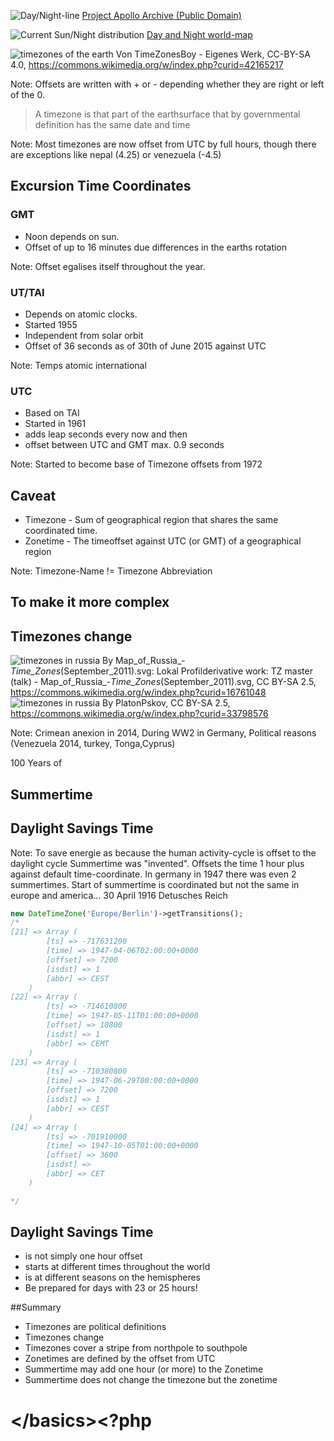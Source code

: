 ![Day/Night-line](img/22044740591_7513f833ce_k.jpg)
<span class="credit
">[Project Apollo Archive (Public Domain)](https://flic.kr/p/zA24mk)</span>





![Current Sun/Night distribution](img/sunmap.jpg)
<span class="credit">[Day and Night world-map](http://www.timeanddate.com/worldclock/sunearth.html?day=10&month=11&year=2016&hour=19&min=30&sec=0&n=127&ntxt=Karlsruhe&earth=0)</span>




![timezones of the earth](img/timezones.png)
<span class="credit">Von TimeZonesBoy - Eigenes Werk, CC-BY-SA 4.0, https://commons.wikimedia.org/w/index.php?curid=42165217</span>

Note: Offsets are written with + or - depending whether they are right or left of the 0.




> A timezone is that part of the earthsurface that by governmental definition has the same
date and time

Note: Most timezones are now offset from UTC by full hours, though there are exceptions like nepal (4.25) or venezuela (-4.5)



## Excursion Time Coordinates



### GMT

* Noon depends on sun.<!-- .element: class="fragment" -->
* Offset of up to 16 minutes due differences in the earths rotation<!-- .element: class="fragment" -->

Note: Offset egalises itself throughout the year.



### UT/TAI

* Depends on atomic clocks.<!-- .element: class="fragment" -->
* Started 1955<!-- .element: class="fragment" -->
* Independent from solar orbit<!-- .element: class="fragment" -->
* Offset of 36 seconds as of 30th of June 2015 against UTC<!-- .element: class="fragment" -->

Note: Temps atomic international



### UTC

* Based on TAI<!-- .element: class="fragment" -->
* Started in 1961<!-- .element: class="fragment" -->
* adds leap seconds every now and then<!-- .element: class="fragment" -->
* offset between UTC and GMT max. 0.9 seconds<!-- .element: class="fragment" -->

Note: Started to become base of Timezone offsets from 1972




## Caveat

* Timezone - Sum of geographical region that shares the same coordinated time.
* Zonetime - The timeoffset against UTC (or GMT) of a geographical region

Note: Timezone-Name != Timezone Abbreviation

## To make it more complex



## Timezones change

![timezones in russia](img/timezones2010.svg)
<span class="credit">By Map_of_Russia_-_Time_Zones_(September_2011).svg: Lokal Profilderivative work: TZ master (talk) - Map_of_Russia_-_Time_Zones_(September_2011).svg, CC BY-SA 2.5, https://commons.wikimedia.org/w/index.php?curid=16761048</span>
![timezones in russia](img/timezones2014.svg)
<span class="credit">By PlatonPskov, CC BY-SA 2.5, https://commons.wikimedia.org/w/index.php?curid=33798576</span>

Note: Crimean anexion in 2014, During WW2 in Germany, Political reasons (Venezuela 2014, turkey, Tonga,Cyprus)




100 Years of<!-- .element: class="fragment" -->
## Summertime
## Daylight Savings Time<!-- .element: class="fragment" -->

Note: To save energie as because the human activity-cycle is offset to the daylight cycle
Summertime was "invented". Offsets the time 1 hour plus against default time-coordinate.
In germany in 1947 there was even 2 summertimes. Start of summertime is coordinated
but not the same in europe and america... 30 April 1916 Detusches Reich



```php
new DateTimeZone('Europe/Berlin')->getTransitions();
/*
[21] => Array (
        [ts] => -717631200
        [time] => 1947-04-06T02:00:00+0000
        [offset] => 7200
        [isdst] => 1
        [abbr] => CEST
    )
[22] => Array (
        [ts] => -714610800
        [time] => 1947-05-11T01:00:00+0000
        [offset] => 10800
        [isdst] => 1
        [abbr] => CEMT
    )
[23] => Array (
        [ts] => -710380800
        [time] => 1947-06-29T00:00:00+0000
        [offset] => 7200
        [isdst] => 1
        [abbr] => CEST
    )
[24] => Array (
        [ts] => -701910000
        [time] => 1947-10-05T01:00:00+0000
        [offset] => 3600
        [isdst] =>
        [abbr] => CET
    )

*/
```



## Daylight Savings Time

* is not simply one hour offset
* starts at different times throughout the world
* is at different seasons on the hemispheres
* Be prepared for days with 23 or 25 hours!



##Summary

* Timezones are political definitions<!-- .element: class="fragment" -->
* Timezones change<!-- .element: class="fragment" -->
* Timezones cover a stripe from northpole to southpole<!-- .element: class="fragment" -->
* Zonetimes are defined by the offset from UTC<!-- .element: class="fragment" -->
* Summertime may add one hour (or more) to the Zonetime<!-- .element: class="fragment" -->
* Summertime does not change the timezone but the zonetime<!-- .element: class="fragment" -->



# &lt;/basics><?php